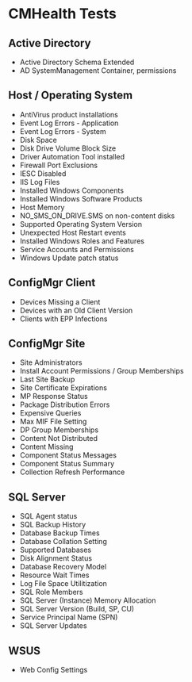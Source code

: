 # CMHealth Tests

## Active Directory

* Active Directory Schema Extended
* AD SystemManagement Container, permissions

## Host / Operating System

* AntiVirus product installations
* Event Log Errors - Application
* Event Log Errors - System
* Disk Space
* Disk Drive Volume Block Size
* Driver Automation Tool installed
* Firewall Port Exclusions
* IESC Disabled
* IIS Log Files
* Installed Windows Components
* Installed Windows Software Products
* Host Memory
* NO_SMS_ON_DRIVE.SMS on non-content disks
* Supported Operating System Version
* Unexpected Host Restart events
* Installed Windows Roles and Features
* Service Accounts and Permissions
* Windows Update patch status

## ConfigMgr Client

* Devices Missing a Client
* Devices with an Old Client Version
* Clients with EPP Infections

## ConfigMgr Site

* Site Administrators
* Install Account Permissions / Group Memberships
* Last Site Backup
* Site Certificate Expirations
* MP Response Status
* Package Distribution Errors
* Expensive Queries
* Max MIF File Setting
* DP Group Memberships
* Content Not Distributed
* Content Missing
* Component Status Messages
* Component Status Summary
* Collection Refresh Performance

## SQL Server

* SQL Agent status
* SQL Backup History
* Database Backup Times
* Database Collation Setting
* Supported Databases
* Disk Alignment Status
* Database Recovery Model
* Resource Wait Times
* Log File Space Utilitization
* SQL Role Members
* SQL Server (Instance) Memory Allocation
* SQL Server Version (Build, SP, CU)
* Service Principal Name (SPN)
* SQL Server Updates

## WSUS

* Web Config Settings
